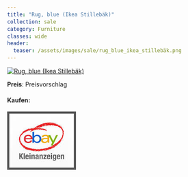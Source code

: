 ```yaml
---
title: "Rug, blue (Ikea Stillebäk)"
collection: sale
category: Furniture
classes: wide
header: 
  teaser: /assets/images/sale/rug_blue_ikea_stillebäk.png
---
```




<a href="">
  <img src="/assets/images/sale/rug_blue_ikea_stillebäk.png" alt="Rug, blue (Ikea Stillebäk)">
</a>

**Preis**: Preisvorschlag


#### Kaufen:
<a href="">
  <img src="/assets/images/ebay.png" alt="Ebay Kleinanzeigen" style="border: 5px solid #555">
</a>

